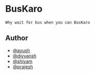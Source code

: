 # BusKaro

`Why wait for bus when you can BusKaro`

## Author

- [@ayush](https://github.com/ayush23719)
- [@divyansh](https://github.com/divyansh-nishad)
- [@shivam](https://github.com/king-407)
- [@prajesh](https://bit.ly/ElEvEnCo)
